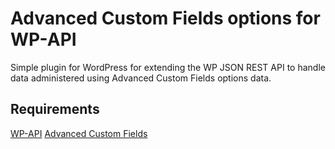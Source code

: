Advanced Custom Fields options for WP-API
=========================================

Simple plugin for WordPress for extending the WP JSON REST API to handle data administered using Advanced Custom Fields options data.

Requirements
------------
[WP-API](https://github.com/WP-API/WP-API)
[Advanced Custom Fields](http://www.advancedcustomfields.com/)
